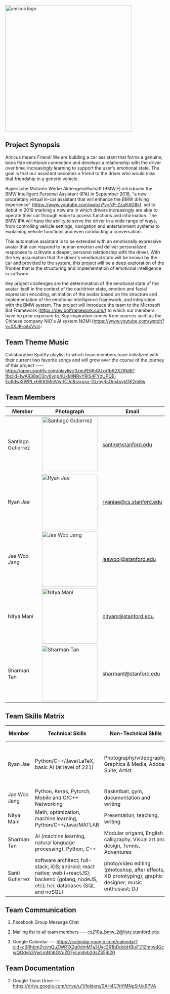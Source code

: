 <img src="https://github.com/cs210/BMW-2/blob/amicus-visual-munich/Public%20Assets/amicus_logo.png?raw=true" alt="amicus logo" width="400">

Project Synopsis
------
Amicus means Friend! We are building a car assistant that forms a genuine, bona fide emotional connection and develops a relationship with the driver over time, increasingly learning to support the user's emotional state. The goal is that our assistant becomes a friend to the driver who would miss that friendship in a generic vehicle.

Bayerische Motoren Werke Aktiengesellschaft (BMW.F) introduced the BMW Intelligent Personal Assistant (IPA) in September 2018, "a new proprietary virtual in-car assistant that will enhance the BMW driving experience" (https://www.youtube.com/watch?v=NP-ZzuKAD8k), set to debut in 2019 marking a new era in which drivers increasingly are able to operate their car through voice to access functions and information. The BMW IPA will have the ability to serve the driver in a wide range of ways, from controlling vehicle settings, navigation and entertainment systems to explaining vehicle functions and even conducting a conversation. 

This automative assistant is to be extended with an emotionally expressive avatar that can respond to human emotion and deliver personalized responses to cultivate a deeper, personal relationship with the driver. With the key assumption that the driver's emotional state will be known by the car and provided to the system, this project will be a deep exploration of the frontier that is the structuring and implementation of emotional intelligence in software.

Key project challenges are the determination of the emotional state of the avatar itself in the context of the car/driver state, emotion and facial expression encoding, animation of the avatar based on the structure and implementation of the emotional intelligence framework, and integration with the BMW system. The project will introduce the team to the Microsoft Bot Framework (https://dev.botframework.com/) to which our members have no prior exposure to. Key inspiration comes from sources such as the Chinese company NIO's AI system NOMI (https://www.youtube.com/watch?v=0XJK-oAcVvc).

Team Theme Music
------
Collaborative Spotify playlist to which team members have initialized with their current two favorite songs and will grow over the course of the journey of this project ---- https://open.spotify.com/playlist/3zeufEMhGUxdfb62XZIRd6?fbclid=IwAR38aO3rv6vqp4UkMlNRyYRIS4FYzUPQE-Eu6dwjXWPLxh6tKtMmVwrlCJo&si=ocx-GLmyRaOm4sykGK2m8w

Team Members
------
Member | Photograph | Email 
--- | --- | ---
Santiago Gutierrez | <img src="https://scontent-lax3-2.xx.fbcdn.net/v/t31.0-8/20248454_10213592044100557_6075452446641609189_o.jpg?_nc_cat=104&_nc_ht=scontent-lax3-2.xx&oh=26b50339671ab417cfe5c5443ec62a89&oe=5CC5BEDB" alt="Santiago Gutierrez" width="175">  | santig@stanford.edu
Ryan Jae | <img src="https://scontent-lax3-2.xx.fbcdn.net/v/t1.0-9/25289513_1037307379742870_1375725072571679165_n.jpg?_nc_cat=100&_nc_ht=scontent-lax3-2.xx&oh=d7e1cd7851d17b0c1715b6e56fc9ca24&oe=5CBB6831" alt="Ryan Jae" width="175">  | ryanjae@cs.stanford.edu
Jae Woo Jang | <img src="https://scontent-lax3-2.xx.fbcdn.net/v/t1.0-9/39989059_10214602599971439_5032261409463861248_n.jpg?_nc_cat=103&_nc_ht=scontent-lax3-2.xx&oh=de17879d9770fa0f9ddc13bb33f81d28&oe=5CC0465C" alt="Jae Woo Jang" width="175">  | jaewooj@stanford.edu
Nitya Mani | <img src="https://scontent-lax3-2.xx.fbcdn.net/v/t31.0-8/15025495_736589466492600_5997529043490600171_o.jpg?_nc_cat=109&_nc_ht=scontent-lax3-2.xx&oh=f74b3c6fdbf320f0b73182f3dec81832&oe=5CC99FE0" alt="Nitya Mani" width="175">  | nityam@stanford.edu
Sharman Tan | <img src="https://scontent-lax3-2.xx.fbcdn.net/v/t1.0-9/32484632_949899211838375_6179285541721210880_o.jpg?_nc_cat=102&_nc_ht=scontent-lax3-2.xx&oh=b1473b3f42ff0b7ad4dbb744bb2c1702&oe=5CC53795" alt="Sharman Tan" width="175">  | sharmant@stanford.edu

Team Skills Matrix
------
Member | Technical Skills | Non-Technical Skills | Personal Traits | Desired Growth | Weaknesses | Hat
--- | --- | --- | --- | --- | --- | ---
Ryan Jae | Python/C++/Java/LaTeX, basic AI (at level of 221) | Photography/videography, Graphics & Media, Adobe Suite, Artist | Optimistic Pessimist, Aesthetician, Wanderluster, Night Owl Grinder, Creative | Project development from ground up | 20 units (with CS110), Public Speaking, Perfectionist | White Hat
Jae Woo Jang | Python, Keras, Pytorch, Mobile and C/C++ Networking | Basketball, gym, documentation and writing | Sarcastic | risk-taking mindset | UI/UX, Design  | Black 
Nitya Mani | Math, optimization, machine learning, Python/C++/Java/MATLAB | Presentation, teaching, writing  | Organized, enthusiastic, teammate | Project management | UI/UX/Frontend development | Blue Hat 
Sharman Tan | AI (machine learning, natural language processing), Python, C++ | Modular origami, English calligraphy, Visual art and design, Tennis, Adventures | Creative, Open minded, Hard working | Driving end-to-end product development | UI/UX/Front End/Being outspoken | Yellow-Green Hat 
Santi Gutierrez | software architect; full-stack; iOS; android; react native; web (+reactJS); backend (golang, nodeJS, etc); hci; databases (SQL and noSQL) | photo/video editing (photoshop, after effects, XD prototyping); graphic designer; music enthusiast; DJ |  diligent; team-player; big picture. | team building from the upmost level | sometimes too optimistic; need to re-asses better based on deadlines | green

Team Communication
------
1. Facebook Group Message Chat

2. Mailing list to all team members --- cs210a_bmw_2@lists.stanford.edu

3. Google Calendar --- https://calendar.google.com/calendar?cid=c3RhbmZvcmQuZWR1X2g0dmM1a3Uyc3R1bDdxbHBiaTE1ZmtwdGcwQGdyb3VwLmNhbGVuZGFyLmdvb2dsZS5jb20

Team Documentation
------
1. Google Team Drive --- https://drive.google.com/drive/u/1/folders/0AH4C7nYMNgSrUk9PVA
